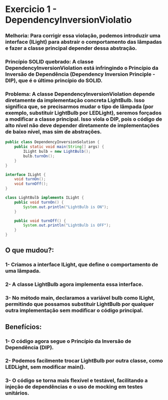 # Exercicio 1 - DependencyInversionViolatio

### **Melhoria**: Para corrigir essa violação, podemos introduzir uma interface (ILight) para abstrair o comportamento das lâmpadas e fazer a classe principal depender dessa abstração.

### **Princípio SOLID quebrado**: A classe DependencyInversionViolation está infringindo o Princípio da Inversão de Dependência (Dependency Inversion Principle - DIP), que é o último princípio do SOLID.

### **Problema**: A classe DependencyInversionViolation depende diretamente da implementação concreta LightBulb. Isso significa que, se precisarmos mudar o tipo de lâmpada (por exemplo, substituir LightBulb por LEDLight), seremos forçados a modificar a classe principal. Isso viola o DIP, pois o código de alto nível não deve depender diretamente de implementações de baixo nível, mas sim de abstrações.

```java
public class DependencyInversionSolution {
    public static void main(String[] args) {
        ILight bulb = new LightBulb();
        bulb.turnOn();
    }
}

interface ILight {
    void turnOn();
    void turnOff();
}

class LightBulb implements ILight {
    public void turnOn() {
        System.out.println("LightBulb is ON");
    }

    public void turnOff() {
        System.out.println("LightBulb is OFF");
    }
}
```
## **O que mudou?**: 
### **1-** Criamos a interface ILight, que define o comportamento de uma lâmpada.
### **2-** A classe LightBulb agora implementa essa interface.
### **3-** No método main, declaramos a variável bulb como ILight, permitindo que possamos substituir LightBulb por qualquer outra implementação sem modificar o código principal.

## **Benefícios:**
### **1-** O código agora segue o Princípio da Inversão de Dependência (DIP).
### **2-** Podemos facilmente trocar LightBulb por outra classe, como LEDLight, sem modificar main().
### **3-** O código se torna mais flexível e testável, facilitando a injeção de dependências e o uso de mocking em testes unitários.
